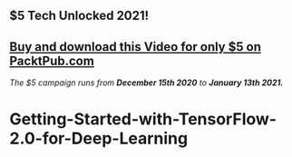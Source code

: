 ## $5 Tech Unlocked 2021!
[Buy and download this Video for only $5 on PacktPub.com](https://www.packtpub.com/product/getting-started-with-tensorflow-2-0-for-deep-learning-video/9781789954470)
-----
*The $5 campaign         runs from __December 15th 2020__ to __January 13th 2021.__*

# Getting-Started-with-TensorFlow-2.0-for-Deep-Learning